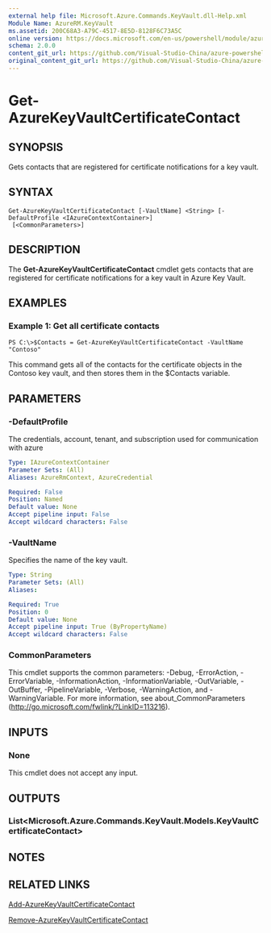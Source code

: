 ```yaml
---
external help file: Microsoft.Azure.Commands.KeyVault.dll-Help.xml
Module Name: AzureRM.KeyVault
ms.assetid: 200C68A3-A79C-4517-8E5D-8128F6C73A5C
online version: https://docs.microsoft.com/en-us/powershell/module/azurerm.keyvault/get-azurekeyvaultcertificatecontact
schema: 2.0.0
content_git_url: https://github.com/Visual-Studio-China/azure-powershell/blob/preview/src/ResourceManager/KeyVault/Commands.KeyVault/help/Get-AzureKeyVaultCertificateContact.md
original_content_git_url: https://github.com/Visual-Studio-China/azure-powershell/blob/preview/src/ResourceManager/KeyVault/Commands.KeyVault/help/Get-AzureKeyVaultCertificateContact.md
---
```


# Get-AzureKeyVaultCertificateContact

## SYNOPSIS
Gets contacts that are registered for certificate notifications for a key vault.

## SYNTAX

```
Get-AzureKeyVaultCertificateContact [-VaultName] <String> [-DefaultProfile <IAzureContextContainer>]
 [<CommonParameters>]
```

## DESCRIPTION
The **Get-AzureKeyVaultCertificateContact** cmdlet gets contacts that are registered for certificate notifications for a key vault in Azure Key Vault.

## EXAMPLES

### Example 1: Get all certificate contacts
```
PS C:\>$Contacts = Get-AzureKeyVaultCertificateContact -VaultName "Contoso"
```

This command gets all of the contacts for the certificate objects in the Contoso key vault, and then stores them in the $Contacts variable.

## PARAMETERS

### -DefaultProfile
The credentials, account, tenant, and subscription used for communication with azure

```yaml
Type: IAzureContextContainer
Parameter Sets: (All)
Aliases: AzureRmContext, AzureCredential

Required: False
Position: Named
Default value: None
Accept pipeline input: False
Accept wildcard characters: False
```

### -VaultName
Specifies the name of the key vault.

```yaml
Type: String
Parameter Sets: (All)
Aliases: 

Required: True
Position: 0
Default value: None
Accept pipeline input: True (ByPropertyName)
Accept wildcard characters: False
```

### CommonParameters
This cmdlet supports the common parameters: -Debug, -ErrorAction, -ErrorVariable, -InformationAction, -InformationVariable, -OutVariable, -OutBuffer, -PipelineVariable, -Verbose, -WarningAction, and -WarningVariable. For more information, see about_CommonParameters (http://go.microsoft.com/fwlink/?LinkID=113216).

## INPUTS

### None
This cmdlet does not accept any input.

## OUTPUTS

### List<Microsoft.Azure.Commands.KeyVault.Models.KeyVaultCertificateContact>

## NOTES

## RELATED LINKS

[Add-AzureKeyVaultCertificateContact](./Add-AzureKeyVaultCertificateContact.md)

[Remove-AzureKeyVaultCertificateContact](./Remove-AzureKeyVaultCertificateContact.md)

